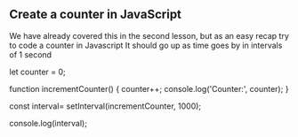 ## Create a counter in JavaScript

We have already covered this in the second lesson, but as an easy recap try to code a counter in Javascript
It should go up as time goes by in intervals of 1 second

let counter = 0;

function incrementCounter() {
    counter++;
    console.log('Counter:', counter);
}


const interval= setInterval(incrementCounter, 1000);

console.log(interval);
